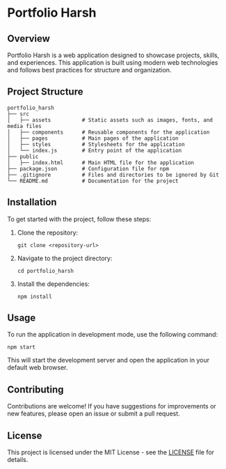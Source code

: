 # Portfolio Harsh

## Overview
Portfolio Harsh is a web application designed to showcase projects, skills, and experiences. This application is built using modern web technologies and follows best practices for structure and organization.

## Project Structure
```
portfolio_harsh
├── src
│   ├── assets          # Static assets such as images, fonts, and media files
│   ├── components      # Reusable components for the application
│   ├── pages           # Main pages of the application
│   ├── styles          # Stylesheets for the application
│   └── index.js        # Entry point of the application
├── public
│   ├── index.html      # Main HTML file for the application
├── package.json        # Configuration file for npm
├── .gitignore          # Files and directories to be ignored by Git
└── README.md           # Documentation for the project
```

## Installation
To get started with the project, follow these steps:

1. Clone the repository:
   ```
   git clone <repository-url>
   ```

2. Navigate to the project directory:
   ```
   cd portfolio_harsh
   ```

3. Install the dependencies:
   ```
   npm install
   ```

## Usage
To run the application in development mode, use the following command:
```
npm start
```
This will start the development server and open the application in your default web browser.

## Contributing
Contributions are welcome! If you have suggestions for improvements or new features, please open an issue or submit a pull request.

## License
This project is licensed under the MIT License - see the [LICENSE](LICENSE) file for details.